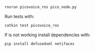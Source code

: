 
```sh
rosrun picovoice_ros pico_node.py 
```

Run tests with:

```sh
catkin test picovoice_ros
```


If is not working install dependencies with:

```sh
pip install defusedxml netifaces 
```